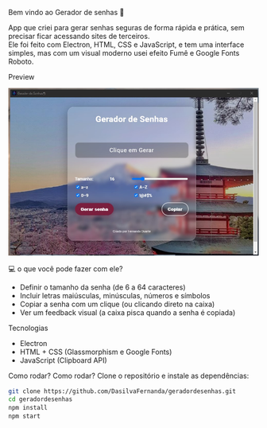 Bem vindo ao Gerador de senhas 🖤

App que criei para gerar senhas seguras de forma rápida e prática, sem precisar ficar acessando sites de terceiros.  
Ele foi feito com Electron, HTML, CSS e JavaScript, e tem uma interface simples, mas com um visual moderno usei efeito Fumê e Google Fonts Roboto.

Preview

![Gerador de Senhas](./assets/screenshot.png)

 💻 o que você pode fazer com ele?
- Definir o tamanho da senha (de 6 a 64 caracteres)  
- Incluir letras maiúsculas, minúsculas, números e símbolos  
- Copiar a senha com um clique (ou clicando direto na caixa)  
- Ver um feedback visual (a caixa pisca quando a senha é copiada)  

Tecnologias
- Electron  
- HTML + CSS (Glassmorphism e Google Fonts)  
- JavaScript (Clipboard API)  

Como rodar?
Como rodar?
Clone o repositório e instale as dependências:

```bash
git clone https://github.com/DasilvaFernanda/geradordesenhas.git
cd geradordesenhas
npm install
npm start
